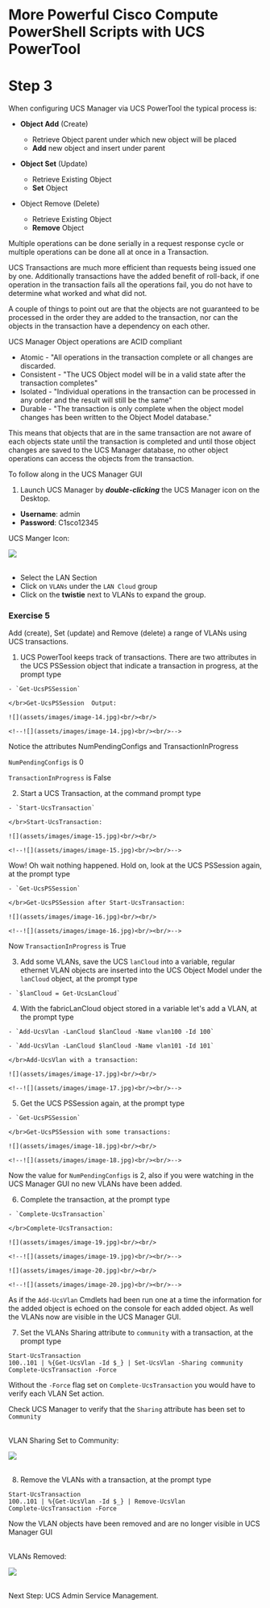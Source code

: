 # More Powerful Cisco Compute PowerShell Scripts with UCS PowerTool

# Step 3

When configuring UCS Manager via UCS PowerTool the typical process is:

  - **Object Add** (Create)
    - Retrieve Object parent under which new object will be placed
    - **Add** new object and insert under parent

  - **Object Set** (Update)
    - Retrieve Existing Object
    - **Set** Object

  - Object Remove (Delete)
    - Retrieve Existing Object
    - **Remove** Object

Multiple operations can be done serially in a request response cycle or multiple operations can be done all at once in a Transaction.

UCS Transactions are much more efficient than requests being issued one by one. Additionally transactions have the added benefit of roll-back, if one operation in the transaction fails all the operations fail, you do not have to determine what worked and what did not.

A couple of things to point out are that the objects are not guaranteed to be processed in the order they are added to the transaction, nor can the objects in the transaction have a dependency on each other.

UCS Manager Object operations are ACID compliant

  - Atomic - "All operations in the transaction complete or all changes are discarded.
  - Consistent - "The UCS Object model will be in a valid state after the transaction completes"
  - Isolated - "Individual operations in the transaction can be processed in any order and the result will still be the same"
  - Durable - "The transaction is only complete when the object model changes has been written to the Object Model database."

This means that objects that are in the same transaction are not aware of each objects state until the transaction is completed and until those object changes are saved to the UCS Manager database, no other object operations can access the objects from the transaction.

To follow along in the UCS Manager GUI

1. Launch UCS Manager by ***double-clicking*** the UCS Manager icon on the Desktop.

  - **Username**: admin
  - **Password**: C1sco12345

  UCS Manger Icon:

  ![](assets/images/image-13.jpg)<br/><br/>

  <!--![](assets/images/image-13.jpg)<br/><br/>-->

   - Select the LAN Section
   - Click on `VLANs` under the `LAN Cloud` group
   - Click on the **twistie** next to VLANs to expand the group.

### Exercise 5

Add (create), Set (update) and Remove (delete) a range of VLANs using UCS transactions.

  1. UCS PowerTool keeps track of transactions. There are two attributes in the UCS PSSession object that indicate a transaction in progress, at the prompt type

    - `Get-UcsPSSession`

    </br>Get-UcsPSSession  Output:

    ![](assets/images/image-14.jpg)<br/><br/>

    <!--![](assets/images/image-14.jpg)<br/><br/>-->

  Notice the attributes NumPendingConfigs and TransactionInProgress

  `NumPendingConfigs` is 0

  `TransactionInProgress` is False

  2. Start a UCS Transaction, at the command prompt type

    - `Start-UcsTransaction`

    </br>Start-UcsTransaction:

    ![](assets/images/image-15.jpg)<br/><br/>

    <!--![](assets/images/image-15.jpg)<br/><br/>-->

  Wow! Oh wait nothing happened. Hold on, look at the UCS PSSession again, at the prompt type

    - `Get-UcsPSSession`

    </br>Get-UcsPSSession after Start-UcsTransaction:

    ![](assets/images/image-16.jpg)<br/><br/>

    <!--![](assets/images/image-16.jpg)<br/><br/>-->

  Now `TransactionInProgress` is True

  3. Add some VLANs, save the UCS `lanCloud` into a variable, regular ethernet VLAN objects are inserted into the UCS Object Model under the `lanCloud` object, at the prompt type

    - `$lanCloud = Get-UcsLanCloud`

  4. With the fabricLanCloud object stored in a variable let's add a VLAN, at the prompt type

    - `Add-UcsVlan -LanCloud $lanCloud -Name vlan100 -Id 100`

    - `Add-UcsVlan -LanCloud $lanCloud -Name vlan101 -Id 101`

    </br>Add-UcsVlan with a transaction:

    ![](assets/images/image-17.jpg)<br/><br/>

    <!--![](assets/images/image-17.jpg)<br/><br/>-->

  5. Get the UCS PSSession again, at the prompt type

    - `Get-UcsPSSession`

    </br>Get-UcsPSSession with some transactions:

    ![](assets/images/image-18.jpg)<br/><br/>

    <!--![](assets/images/image-18.jpg)<br/><br/>-->

  Now the value for `NumPendingConfigs` is 2, also if you were watching in the UCS Manager GUI no new VLANs have been added.

  6. Complete the transaction, at the prompt type

    - `Complete-UcsTransaction`

    </br>Complete-UcsTransaction:

    ![](assets/images/image-19.jpg)<br/><br/>

    <!--![](assets/images/image-19.jpg)<br/><br/>-->

    ![](assets/images/image-20.jpg)<br/><br/>

    <!--![](assets/images/image-20.jpg)<br/><br/>-->

  As if the `Add-UcsVlan` Cmdlets had been run one at a time the information for the added object is echoed on the console for each added object. As well the VLANs now are visible in the UCS Manager GUI.

  7. Set the VLANs Sharing attribute to `community` with a transaction, at the prompt type

  ```
  Start-UcsTransaction
  100..101 | %{Get-UcsVlan -Id $_} | Set-UcsVlan -Sharing community
  Complete-UcsTransaction -Force
  ```

  Without the `-Force` flag set on `Complete-UcsTransaction` you would have to verify each VLAN Set action.

  Check UCS Manager to verify that the `Sharing` attribute has been set to `Community`

  </br>VLAN Sharing Set to Community:

  ![](assets/images/image-21.jpg)<br/><br/>

  <!--![](assets/images/image-21.jpg)<br/><br/>-->

  8. Remove the VLANs with a transaction, at the prompt type

  ```
  Start-UcsTransaction
  100..101 | %{Get-UcsVlan -Id $_} | Remove-UcsVlan
  Complete-UcsTransaction -Force
  ```

Now the VLAN objects have been removed and are no longer visible in UCS Manager GUI

  </br>VLANs Removed:

  ![](assets/images/image-22.jpg)<br/><br/>

  <!--![](assets/images/image-22.jpg)<br/><br/>-->

Next Step: UCS Admin Service Management.

